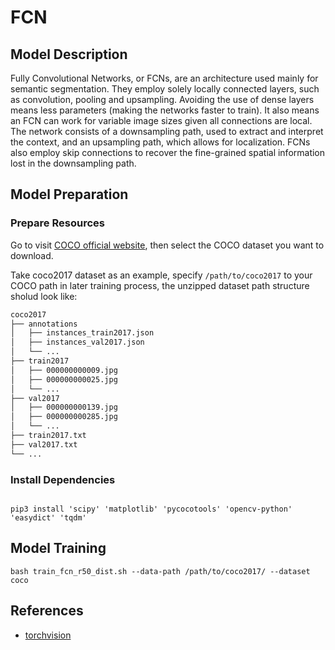 # FCN

## Model Description

Fully Convolutional Networks, or FCNs, are an architecture used mainly for semantic segmentation. They employ solely
locally connected layers, such as convolution, pooling and upsampling. Avoiding the use of dense layers means less
parameters (making the networks faster to train). It also means an FCN can work for variable image sizes given all
connections are local. The network consists of a downsampling path, used to extract and interpret the context, and an
upsampling path, which allows for localization. FCNs also employ skip connections to recover the fine-grained spatial
information lost in the downsampling path.

## Model Preparation

### Prepare Resources

Go to visit [COCO official website](https://cocodataset.org/#download), then select the COCO dataset you want to
download.

Take coco2017 dataset as an example, specify `/path/to/coco2017` to your COCO path in later training process, the
unzipped dataset path structure sholud look like:

```bash
coco2017
├── annotations
│   ├── instances_train2017.json
│   ├── instances_val2017.json
│   └── ...
├── train2017
│   ├── 000000000009.jpg
│   ├── 000000000025.jpg
│   └── ...
├── val2017
│   ├── 000000000139.jpg
│   ├── 000000000285.jpg
│   └── ...
├── train2017.txt
├── val2017.txt
└── ...
```

### Install Dependencies

```shell

pip3 install 'scipy' 'matplotlib' 'pycocotools' 'opencv-python' 'easydict' 'tqdm'

```

## Model Training

```shell
bash train_fcn_r50_dist.sh --data-path /path/to/coco2017/ --dataset coco
```

## References

- [torchvision](../../torchvision/pytorch/README.md)
